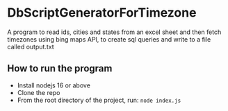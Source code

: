 # DbScriptGeneratorForTimezone
A program to read ids, cities and states from an excel sheet and then fetch timezones using bing maps API, to create sql queries and write to a file called output.txt

## How to run the program
- Install nodejs 16 or above
- Clone the repo
- From the root directory of the project, run: `node index.js`
